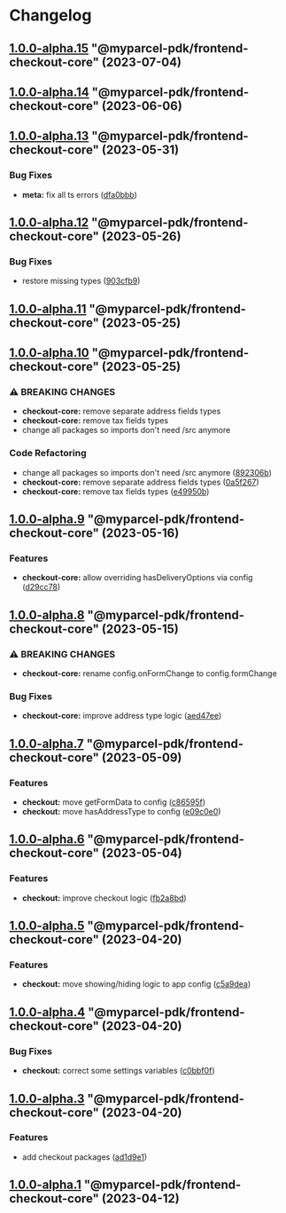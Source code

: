 # Changelog

<!-- MONODEPLOY:BELOW -->

## [1.0.0-alpha.15](https://github/myparcelnl/js-pdk/compare/@myparcel-pdk/frontend-checkout-core@1.0.0-alpha.14...@myparcel-pdk/frontend-checkout-core@1.0.0-alpha.15) "@myparcel-pdk/frontend-checkout-core" (2023-07-04)




## [1.0.0-alpha.14](https://github/myparcelnl/js-pdk/compare/@myparcel-pdk/frontend-checkout-core@1.0.0-alpha.13...@myparcel-pdk/frontend-checkout-core@1.0.0-alpha.14) "@myparcel-pdk/frontend-checkout-core" (2023-06-06)




## [1.0.0-alpha.13](https://github/myparcelnl/js-pdk/compare/@myparcel-pdk/frontend-checkout-core@1.0.0-alpha.12...@myparcel-pdk/frontend-checkout-core@1.0.0-alpha.13) "@myparcel-pdk/frontend-checkout-core" (2023-05-31)


### Bug Fixes

* **meta:** fix all ts errors ([dfa0bbb](https://github/myparcelnl/js-pdk/commit/dfa0bbb308c4863ce0fb4c9a0d55f2b5fa8fdb6c))




## [1.0.0-alpha.12](https://github/myparcelnl/js-pdk/compare/@myparcel-pdk/frontend-checkout-core@1.0.0-alpha.11...@myparcel-pdk/frontend-checkout-core@1.0.0-alpha.12) "@myparcel-pdk/frontend-checkout-core" (2023-05-26)


### Bug Fixes

* restore missing types ([903cfb9](https://github/myparcelnl/js-pdk/commit/903cfb95f161bb5b49fbb91c4f96a7e44c524db8))




## [1.0.0-alpha.11](https://github/myparcelnl/js-pdk/compare/@myparcel-pdk/frontend-checkout-core@1.0.0-alpha.10...@myparcel-pdk/frontend-checkout-core@1.0.0-alpha.11) "@myparcel-pdk/frontend-checkout-core" (2023-05-25)




## [1.0.0-alpha.10](https://github/myparcelnl/js-pdk/compare/@myparcel-pdk/frontend-checkout-core@1.0.0-alpha.9...@myparcel-pdk/frontend-checkout-core@1.0.0-alpha.10) "@myparcel-pdk/frontend-checkout-core" (2023-05-25)


### ⚠ BREAKING CHANGES

* **checkout-core:** remove separate address fields types
* **checkout-core:** remove tax fields types
* change all packages so imports don't need /src anymore

### Code Refactoring

* change all packages so imports don't need /src anymore ([892306b](https://github/myparcelnl/js-pdk/commit/892306bd3307fe8d5d011bbf6eb7654f7365347a))
* **checkout-core:** remove separate address fields types ([0a5f267](https://github/myparcelnl/js-pdk/commit/0a5f2678764e0608d46385e4dd60a1f346b7f12a))
* **checkout-core:** remove tax fields types ([e49950b](https://github/myparcelnl/js-pdk/commit/e49950bfb5831f4a2583127c59c6e28cb39859d3))




## [1.0.0-alpha.9](https://github/myparcelnl/js-pdk/compare/@myparcel-pdk/frontend-checkout-core@1.0.0-alpha.8...@myparcel-pdk/frontend-checkout-core@1.0.0-alpha.9) "@myparcel-pdk/frontend-checkout-core" (2023-05-16)


### Features

* **checkout-core:** allow overriding hasDeliveryOptions via config ([d29cc78](https://github/myparcelnl/js-pdk/commit/d29cc78b1bada9a3e479aa53d04dbb48fa49b0ef))




## [1.0.0-alpha.8](https://github/myparcelnl/js-pdk/compare/@myparcel-pdk/frontend-checkout-core@1.0.0-alpha.7...@myparcel-pdk/frontend-checkout-core@1.0.0-alpha.8) "@myparcel-pdk/frontend-checkout-core" (2023-05-15)


### ⚠ BREAKING CHANGES

* **checkout-core:** rename config.onFormChange to config.formChange

### Bug Fixes

* **checkout-core:** improve address type logic ([aed47ee](https://github/myparcelnl/js-pdk/commit/aed47ee6083c7122a8231f63467ba956ea349fb5))




## [1.0.0-alpha.7](https://github/myparcelnl/js-pdk/compare/@myparcel-pdk/frontend-checkout-core@1.0.0-alpha.6...@myparcel-pdk/frontend-checkout-core@1.0.0-alpha.7) "@myparcel-pdk/frontend-checkout-core" (2023-05-09)


### Features

* **checkout:** move getFormData to config ([c86595f](https://github/myparcelnl/js-pdk/commit/c86595f1384bd7c06bb6c8b40ec47f679a388ed4))
* **checkout:** move hasAddressType to config ([e09c0e0](https://github/myparcelnl/js-pdk/commit/e09c0e050219d477a0b3a325027479de0a48a6de))




## [1.0.0-alpha.6](https://github/myparcelnl/js-pdk/compare/@myparcel-pdk/frontend-checkout-core@1.0.0-alpha.5...@myparcel-pdk/frontend-checkout-core@1.0.0-alpha.6) "@myparcel-pdk/frontend-checkout-core" (2023-05-04)


### Features

* **checkout:** improve checkout logic ([fb2a8bd](https://github/myparcelnl/js-pdk/commit/fb2a8bd4b9404cac0fe600526d85465e3a1ee5f9))




## [1.0.0-alpha.5](https://github/myparcelnl/js-pdk/compare/@myparcel-pdk/frontend-checkout-core@1.0.0-alpha.4...@myparcel-pdk/frontend-checkout-core@1.0.0-alpha.5) "@myparcel-pdk/frontend-checkout-core" (2023-04-20)


### Features

* **checkout:** move showing/hiding logic to app config ([c5a9dea](https://github/myparcelnl/js-pdk/commit/c5a9dea4463efb3d293406e05fa010312faca76a))




## [1.0.0-alpha.4](https://github/myparcelnl/js-pdk/compare/@myparcel-pdk/frontend-checkout-core@1.0.0-alpha.3...@myparcel-pdk/frontend-checkout-core@1.0.0-alpha.4) "@myparcel-pdk/frontend-checkout-core" (2023-04-20)


### Bug Fixes

* **checkout:** correct some settings variables ([c0bbf0f](https://github/myparcelnl/js-pdk/commit/c0bbf0ff2fc98c3815094ae77f26f75a3036dfbe))




## [1.0.0-alpha.3](https://github/myparcelnl/js-pdk/compare/@myparcel-pdk/frontend-checkout-core@1.0.0-alpha.2...@myparcel-pdk/frontend-checkout-core@1.0.0-alpha.3) "@myparcel-pdk/frontend-checkout-core" (2023-04-20)


### Features

* add checkout packages ([ad1d9e1](https://github/myparcelnl/js-pdk/commit/ad1d9e1f027af9e6124f8266f64edc0509e22a9d))




## [1.0.0-alpha.1](https://github/myparcelnl/js-pdk/compare/@myparcel-pdk/frontend-checkout-core@1.0.0-alpha.0...@myparcel-pdk/frontend-checkout-core@1.0.0-alpha.1) "@myparcel-pdk/frontend-checkout-core" (2023-04-12)


